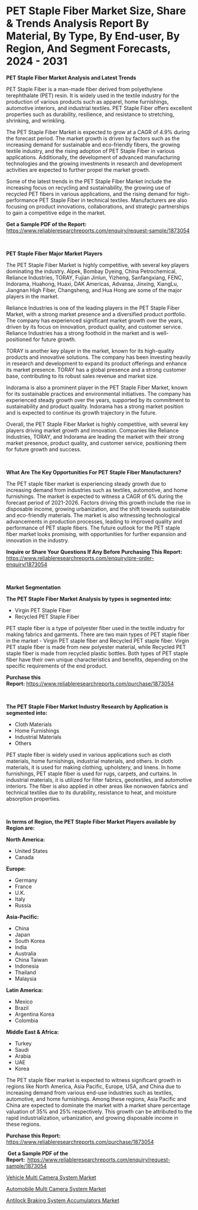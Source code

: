 <p><h1>PET Staple Fiber Market Size, Share & Trends Analysis Report By Material, By Type, By End-user, By Region, And Segment Forecasts, 2024 - 2031</h1></p><p><strong>PET Staple Fiber Market Analysis and Latest Trends</strong></p>
<p><p>PET Staple Fiber is a man-made fiber derived from polyethylene terephthalate (PET) resin. It is widely used in the textile industry for the production of various products such as apparel, home furnishings, automotive interiors, and industrial textiles. PET Staple Fiber offers excellent properties such as durability, resilience, and resistance to stretching, shrinking, and wrinkling.</p><p>The PET Staple Fiber Market is expected to grow at a CAGR of 4.9% during the forecast period. The market growth is driven by factors such as the increasing demand for sustainable and eco-friendly fibers, the growing textile industry, and the rising adoption of PET Staple Fiber in various applications. Additionally, the development of advanced manufacturing technologies and the growing investments in research and development activities are expected to further propel the market growth.</p><p>Some of the latest trends in the PET Staple Fiber Market include the increasing focus on recycling and sustainability, the growing use of recycled PET fibers in various applications, and the rising demand for high-performance PET Staple Fiber in technical textiles. Manufacturers are also focusing on product innovations, collaborations, and strategic partnerships to gain a competitive edge in the market.</p></p>
<p><strong>Get a Sample PDF of the Report:&nbsp;</strong> <a href="https://www.reliableresearchreports.com/enquiry/request-sample/1873054">https://www.reliableresearchreports.com/enquiry/request-sample/1873054</a></p>
<p>&nbsp;</p>
<p><strong>PET Staple Fiber Major Market Players</strong></p>
<p><p>The PET Staple Fiber Market is highly competitive, with several key players dominating the industry. Alpek, Bombay Dyeing, China Petrochemical, Reliance Industries, TORAY, Fujian Jinlun, Yizheng, Sanfangxiang, FENC, Indorama, Huahong, Huaxi, DAK Americas, Advansa, Jinxing, XiangLu, Jiangnan High Fiber, Changsheng, and Hua Hong are some of the major players in the market.</p><p>Reliance Industries is one of the leading players in the PET Staple Fiber Market, with a strong market presence and a diversified product portfolio. The company has experienced significant market growth over the years, driven by its focus on innovation, product quality, and customer service. Reliance Industries has a strong foothold in the market and is well-positioned for future growth.</p><p>TORAY is another key player in the market, known for its high-quality products and innovative solutions. The company has been investing heavily in research and development to expand its product offerings and enhance its market presence. TORAY has a global presence and a strong customer base, contributing to its robust sales revenue and market size.</p><p>Indorama is also a prominent player in the PET Staple Fiber Market, known for its sustainable practices and environmental initiatives. The company has experienced steady growth over the years, supported by its commitment to sustainability and product quality. Indorama has a strong market position and is expected to continue its growth trajectory in the future.</p><p>Overall, the PET Staple Fiber Market is highly competitive, with several key players driving market growth and innovation. Companies like Reliance Industries, TORAY, and Indorama are leading the market with their strong market presence, product quality, and customer service, positioning them for future growth and success.</p></p>
<p>&nbsp;</p>
<p><strong>What Are The Key Opportunities For PET Staple Fiber Manufacturers?</strong></p>
<p><p>The PET staple fiber market is experiencing steady growth due to increasing demand from industries such as textiles, automotive, and home furnishings. The market is expected to witness a CAGR of 6% during the forecast period of 2021-2026. Factors driving this growth include the rise in disposable income, growing urbanization, and the shift towards sustainable and eco-friendly materials. The market is also witnessing technological advancements in production processes, leading to improved quality and performance of PET staple fibers. The future outlook for the PET staple fiber market looks promising, with opportunities for further expansion and innovation in the industry.</p></p>
<p><strong>Inquire or Share Your Questions If Any Before Purchasing This Report:</strong> <a href="https://www.reliableresearchreports.com/enquiry/pre-order-enquiry/1873054">https://www.reliableresearchreports.com/enquiry/pre-order-enquiry/1873054</a></p>
<p>&nbsp;</p>
<p><strong>Market Segmentation</strong></p>
<p><strong>The PET Staple Fiber Market Analysis by types is segmented into:</strong></p>
<p><ul><li>Virgin PET Staple Fiber</li><li>Recycled PET Staple Fiber</li></ul></p>
<p><p>PET staple fiber is a type of polyester fiber used in the textile industry for making fabrics and garments. There are two main types of PET staple fiber in the market - Virgin PET staple fiber and Recycled PET staple fiber. Virgin PET staple fiber is made from new polyester material, while Recycled PET staple fiber is made from recycled plastic bottles. Both types of PET staple fiber have their own unique characteristics and benefits, depending on the specific requirements of the end product.</p></p>
<p><strong>Purchase this Report:&nbsp;</strong><a href="https://www.reliableresearchreports.com/purchase/1873054">https://www.reliableresearchreports.com/purchase/1873054</a></p>
<p>&nbsp;</p>
<p><strong>The PET Staple Fiber Market Industry Research by Application is segmented into:</strong></p>
<p><ul><li>Cloth Materials</li><li>Home Furnishings</li><li>Industrial Materials</li><li>Others</li></ul></p>
<p><p>PET staple fiber is widely used in various applications such as cloth materials, home furnishings, industrial materials, and others. In cloth materials, it is used for making clothing, upholstery, and linens. In home furnishings, PET staple fiber is used for rugs, carpets, and curtains. In industrial materials, it is utilized for filter fabrics, geotextiles, and automotive interiors. The fiber is also applied in other areas like nonwoven fabrics and technical textiles due to its durability, resistance to heat, and moisture absorption properties.</p></p>
<p>&nbsp;</p>
<p><strong>In terms of Region, the PET Staple Fiber Market Players available by Region are:</strong></p>
<p>
    <p> <strong> North America: </strong>
        <ul>
            <li>United States</li>
            <li>Canada</li>
        </ul>
        </p> 
    <p> <strong> Europe: </strong>
        <ul>
            <li>Germany</li>
            <li>France</li>
            <li>U.K.</li>
            <li>Italy</li>
            <li>Russia</li>
        </ul>
        </p> 
    <p> <strong> Asia-Pacific: </strong>
        <ul>
            <li>China</li>
            <li>Japan</li>
            <li>South Korea</li>
            <li>India</li>
            <li>Australia</li>
            <li>China Taiwan</li>
            <li>Indonesia</li>
            <li>Thailand</li>
            <li>Malaysia</li>
        </ul>
        </p> 
    <p> <strong> Latin America: </strong>
        <ul>
            <li>Mexico</li>
            <li>Brazil</li>
            <li>Argentina Korea</li>
            <li>Colombia</li>
        </ul>
        </p> 
    <p> <strong> Middle East & Africa: </strong>
        <ul>
            <li>Turkey</li>
            <li>Saudi</li>
            <li>Arabia</li>
            <li>UAE</li>
            <li>Korea</li>
        </ul>
    </p>
    </p>
<p><p>The PET staple fiber market is expected to witness significant growth in regions like North America, Asia Pacific, Europe, USA, and China due to increasing demand from various end-use industries such as textiles, automotive, and home furnishings. Among these regions, Asia Pacific and China are expected to dominate the market with a market share percentage valuation of 35% and 25% respectively. This growth can be attributed to the rapid industrialization, urbanization, and growing disposable income in these regions.</p></p>
<p><strong>Purchase this Report: </strong><a href="https://www.reliableresearchreports.com/purchase/1873054">https://www.reliableresearchreports.com/purchase/1873054</a></p>
<p>&nbsp;<strong>Get a Sample PDF of the Report:&nbsp;&nbsp;</strong><a href="https://www.reliableresearchreports.com/enquiry/request-sample/1873054">https://www.reliableresearchreports.com/enquiry/request-sample/1873054</a></p>
<p><strong></strong></p>
<p><p><a href="https://view.publitas.com/reportprime-1/vehicle-multi-camera-system-market-size-focuses-on-market-dynamics-in-depth-analysis-and-future-projections-of-its-market-forecasted-for-period-from-2023-to-2030/">Vehicle Multi Camera System Market</a></p><p><a href="https://view.publitas.com/reportprime-1/automobile-multi-camera-system-market-growth-market-trends-covid-19-impact-and-forecasts-for-period-from-2023-2030/">Automobile Multi Camera System Market</a></p><p><a href="https://view.publitas.com/reportprime-1/antilock-braking-system-accumulators-market-analysis-and-market-size-global-industry-overview-market-segmentation-and-forecast-2023-to-2030/">Antilock Braking System Accumulators Market</a></p></p>